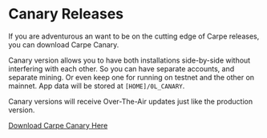 # Canary Releases

If you are adventurous an want to be on the cutting edge of Carpe releases, you can download Carpe Canary.

Canary version allows you to have both installations side-by-side without interfering with each other. So you can have separate accounts, and separate mining. Or even keep one for running on testnet and the other on mainnet. App data will be stored at `[HOME]/0L_CANARY`.

Canary versions will receive Over-The-Air updates just like the production version.

[Download Carpe Canary Here](https://github.com/0LNetworkCommunity/carpe/releases/tag/v1.0.0-18-canary)
